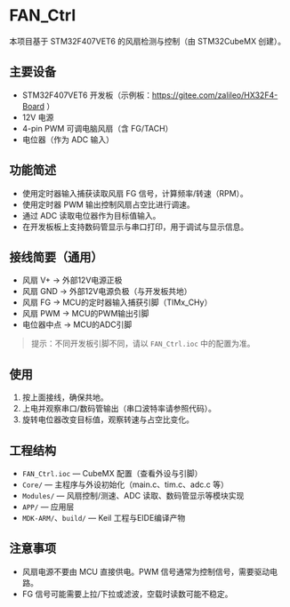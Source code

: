 <!--
 * @Author: Komlurep 123731537+Komlurep@users.noreply.github.com
 * @Date: 2025-10-07 16:31:39
 * @LastEditors: Komlurep 123731537+Komlurep@users.noreply.github.com
 * @LastEditTime: 2025-10-07 17:16:20
 * @FilePath: \FAN_Ctrl\README.md
 * @Description: 叙述文件
-->
# FAN_Ctrl

本项目基于 STM32F407VET6 的风扇检测与控制（由 STM32CubeMX 创建）。

## 主要设备

- STM32F407VET6 开发板（示例板：https://gitee.com/zalileo/HX32F4-Board ）
- 12V 电源
- 4-pin PWM 可调电脑风扇（含 FG/TACH）
- 电位器（作为 ADC 输入）

## 功能简述

- 使用定时器输入捕获读取风扇 FG 信号，计算频率/转速（RPM）。
- 使用定时器 PWM 输出控制风扇占空比进行调速。
- 通过 ADC 读取电位器作为目标值输入。
- 在开发板板上支持数码管显示与串口打印，用于调试与显示信息。

## 接线简要（通用）

- 风扇 V+ -> 外部12V电源正极
- 风扇 GND -> 外部12V电源负极（与开发板共地）
- 风扇 FG ->  MCU的定时器输入捕获引脚（TIMx_CHy）
- 风扇 PWM -> MCU的PWM输出引脚
- 电位器中点 -> MCU的ADC引脚

> 提示：不同开发板引脚不同，请以 `FAN_Ctrl.ioc` 中的配置为准。

## 使用

1. 按上面接线，确保共地。
2. 上电并观察串口/数码管输出（串口波特率请参照代码）。
3. 旋转电位器改变目标值，观察转速与占空比变化。

## 工程结构

- `FAN_Ctrl.ioc` — CubeMX 配置（查看外设与引脚）
- `Core/` — 主程序与外设初始化（main.c、tim.c、adc.c 等）
- `Modules/` — 风扇控制/测速、ADC 读取、数码管显示等模块实现
- `APP/` — 应用层
- `MDK-ARM/`、`build/` — Keil 工程与EIDE编译产物

## 注意事项

- 风扇电源不要由 MCU 直接供电。PWM 信号通常为控制信号，需要驱动电路。
- FG 信号可能需要上拉/下拉或滤波，空载时读数可能不稳定。



